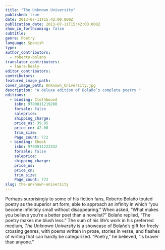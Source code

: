 ```yaml
---
title: "The Unknown University"
published: true
date: 2013-07-11T15:42:00.000Z
publication_date: 2013-07-11T15:42:00.000Z
show_in_forthcoming: false
subtitle:
genre: Poetry
language: Spanish
type:
author_contributors:
  - roberto-bolano
translator_contributors:
  - laura-healy
editor_contributors:
contributors:
featured_image_path:
cover_image_path: Unknown_University.jpg
description: "A deluxe edition of Bolaño’s complete poetry "
editions:
  - binding: Clothbound
    isbn: 9780811219280
    forsale: false
    saleprice:
    shipping_charge:
    price_us: 39.95
    price_cn: 42.00
    trim_size:
    Page_count: 772
  - binding: Ebook
    isbn: 9780811222532
    forsale: false
    saleprice:
    shipping_charge:
    price_us:
    price_cn:
    trim_size:
    Page_count: 772
slug: the-unknown-university
---
```


Perhaps surprisingly to some of his fiction fans, Roberto Bolaño touted poetry as the superior art form, able to approach an infinity in which “you become infinitely small without disappearing.” When asked, “What makes you believe you’re a better poet than a novelist?” Bolaño replied, “The poetry makes me blush less.” The sum of his life’s work in his preferred medium, _The Unknown University_ is a showcase of Bolaño’s gift for freely crossing genres, with poems written in prose, stories in verse, and flashes of writing that can hardly be categorized. “Poetry,” he believed, “is braver than anyone.”

